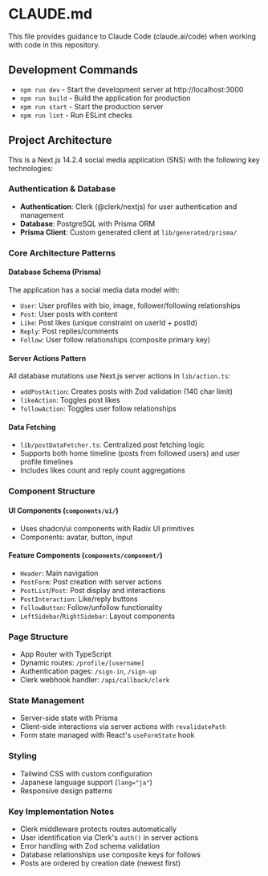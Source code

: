 # CLAUDE.md

This file provides guidance to Claude Code (claude.ai/code) when working with code in this repository.

## Development Commands

- `npm run dev` - Start the development server at http://localhost:3000
- `npm run build` - Build the application for production
- `npm run start` - Start the production server
- `npm run lint` - Run ESLint checks

## Project Architecture

This is a Next.js 14.2.4 social media application (SNS) with the following key technologies:

### Authentication & Database
- **Authentication**: Clerk (@clerk/nextjs) for user authentication and management
- **Database**: PostgreSQL with Prisma ORM
- **Prisma Client**: Custom generated client at `lib/generated/prisma/`

### Core Architecture Patterns

#### Database Schema (Prisma)
The application has a social media data model with:
- `User`: User profiles with bio, image, follower/following relationships
- `Post`: User posts with content
- `Like`: Post likes (unique constraint on userId + postId)
- `Reply`: Post replies/comments
- `Follow`: User follow relationships (composite primary key)

#### Server Actions Pattern
All database mutations use Next.js server actions in `lib/action.ts`:
- `addPostAction`: Creates posts with Zod validation (140 char limit)
- `likeAction`: Toggles post likes
- `followAction`: Toggles user follow relationships

#### Data Fetching
- `lib/postDataFetcher.ts`: Centralized post fetching logic
- Supports both home timeline (posts from followed users) and user profile timelines
- Includes likes count and reply count aggregations

### Component Structure

#### UI Components (`components/ui/`)
- Uses shadcn/ui components with Radix UI primitives
- Components: avatar, button, input

#### Feature Components (`components/component/`)
- `Header`: Main navigation
- `PostForm`: Post creation with server actions
- `PostList`/`Post`: Post display and interactions
- `PostInteraction`: Like/reply buttons
- `FollowButton`: Follow/unfollow functionality
- `LeftSidebar`/`RightSidebar`: Layout components

### Page Structure
- App Router with TypeScript
- Dynamic routes: `/profile/[username]`
- Authentication pages: `/sign-in`, `/sign-up`
- Clerk webhook handler: `/api/callback/clerk`

### State Management
- Server-side state with Prisma
- Client-side interactions via server actions with `revalidatePath`
- Form state managed with React's `useFormState` hook

### Styling
- Tailwind CSS with custom configuration
- Japanese language support (`lang="ja"`)
- Responsive design patterns

### Key Implementation Notes
- Clerk middleware protects routes automatically
- User identification via Clerk's `auth()` in server actions
- Error handling with Zod schema validation
- Database relationships use composite keys for follows
- Posts are ordered by creation date (newest first)